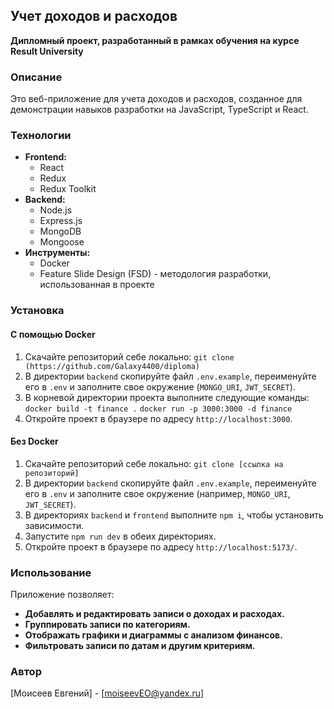 ## Учет доходов и расходов
**Дипломный проект, разработанный в рамках обучения на курсе Result University**

### Описание
Это веб-приложение для учета доходов и расходов, созданное для демонстрации навыков разработки на JavaScript, TypeScript и React. 

### Технологии
* **Frontend:**
	* React
	* Redux
	* Redux Toolkit
* **Backend:**
	* Node.js
	* Express.js
	* MongoDB
	* Mongoose
* **Инструменты:**
	* Docker
	* Feature Slide Design (FSD) - методология разработки, использованная в проекте

### Установка
#### С помощью Docker
1. Скачайте репозиторий себе локально: `git clone (https://github.com/Galaxy4400/diploma)`
2. В директории `backend` скопируйте файл `.env.example`, переименуйте его в `.env` и заполните свое окружение (`MONGO_URI`, `JWT_SECRET`).
3. В корневой директории проекта выполните следующие команды:
	`docker build -t finance .`
	`docker run -p 3000:3000 -d finance`
4. Откройте проект в браузере по адресу `http://localhost:3000`.

#### Без Docker
1. Скачайте репозиторий себе локально: `git clone [ссылка на репозиторий]`
2. В директории `backend` скопируйте файл `.env.example`, переименуйте его в `.env` и заполните свое окружение (например, `MONGO_URI`, `JWT_SECRET`).
3. В директориях `backend` и `frontend` выполните `npm i`, чтобы установить зависимости.
4. Запустите `npm run dev` в обеих директориях.
5. Откройте проект в браузере по адресу `http://localhost:5173/`.

### Использование
Приложение позволяет:
* **Добавлять и редактировать записи о доходах и расходах.**
* **Группировать записи по категориям.**
* **Отображать графики и диаграммы с анализом финансов.**
* **Фильтровать записи по датам и другим критериям.**

### Автор
[Моисеев Евгений] - [moiseevEO@yandex.ru]
